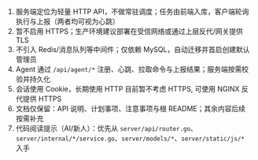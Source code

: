 1. 服务端定位为轻量 HTTP API，不做常驻调度；任务由前端入库，客户端轮询执行与上报（两者均可视为心跳）
2. 暂不启用 HTTPS；生产环境建议部署在受信网络或通过上层反代/网关提供 TLS
3. 不引入 Redis/消息队列等中间件；仅依赖 MySQL，自动迁移并首启创建默认管理员
4. Agent 通过 `/api/agent/*` 注册、心跳、拉取命令与上报结果；服务端按需校验并持久化
5. 会话使用 Cookie，长期使用 HTTP 目前暂不考虑 HTTPS, 可使用 NGINX 反代提供 HTTPS
6. 文档仅保留：API 说明、计划事项、注意事项与根 README；其余内容后续按需补充
7. 代码阅读提示（AI/新人）：优先从 `server/api/router.go`、`server/internal/*/service.go`、`server/models/*`、`server/static/js/*` 入手
